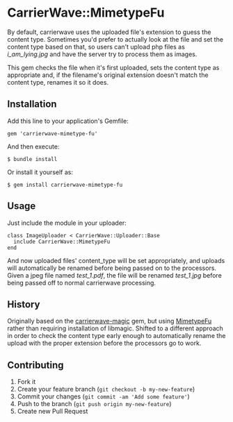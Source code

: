 # CarrierWave::MimetypeFu

By default, carrierwave uses the uploaded file's extension to guess the content type.  Sometimes you'd prefer to actually look at the file and set the content type based on that, so users can't upload php files as *i\_am\_lying.jpg* and have the server try to process them as images.

This gem checks the file when it's first uploaded, sets the content type as appropriate and, if the filename's original extension doesn't match the content type, renames it so it does.

## Installation

Add this line to your application's Gemfile:

    gem 'carrierwave-mimetype-fu'

And then execute:

    $ bundle install

Or install it yourself as:

    $ gem install carrierwave-mimetype-fu

## Usage

Just include the module in your uploader:

    class ImageUploader < CarrierWave::Uploader::Base
      include CarrierWave::MimetypeFu
    end

And now uploaded files' content\_type will be set appropriately, and uploads will automatically be renamed before being passed on to the processors. Given a jpeg file named *test\_1.pdf*, the file will be renamed *test\_1.jpg* before being passed off to normal carrierwave processing.

## History

Originally based on the [carrierwave-magic](https://github.com/glebtv/carrierwave-magic) gem, but using [MimetypeFu](https://github.com/mattetti/mimetype-fu) rather than requiring installation of libmagic.  Shifted to a different approach in order to check the content type early enough to automatically rename the upload with the proper extension before the processors go to work.


## Contributing

1. Fork it
2. Create your feature branch (`git checkout -b my-new-feature`)
3. Commit your changes (`git commit -am 'Add some feature'`)
4. Push to the branch (`git push origin my-new-feature`)
5. Create new Pull Request
